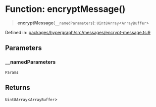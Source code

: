 # Function: encryptMessage()

> **encryptMessage**(`__namedParameters`): `Uint8Array`\<`ArrayBuffer`\>

Defined in: [packages/hypergraph/src/messages/encrypt-message.ts:9](https://github.com/hashirpm/hypergraph/blob/ab4ea1cdb9430798142e0d735aac9d31c2cf0ae0/packages/hypergraph/src/messages/encrypt-message.ts#L9)

## Parameters

### \_\_namedParameters

`Params`

## Returns

`Uint8Array`\<`ArrayBuffer`\>

